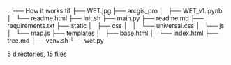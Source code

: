 .
├── How it works.tif
├── WET.jpg
├── arcgis_pro
│   ├── WET_v1.ipynb
│   └── readme.html
├── init.sh
├── main.py
├── readme.md
├── requirements.txt
├── static
│   ├── css
│   │   └── universal.css
│   └── js
│       └── map.js
├── templates
│   ├── base.html
│   └── index.html
├── tree.md
├── venv.sh
└── wet.py

5 directories, 15 files
